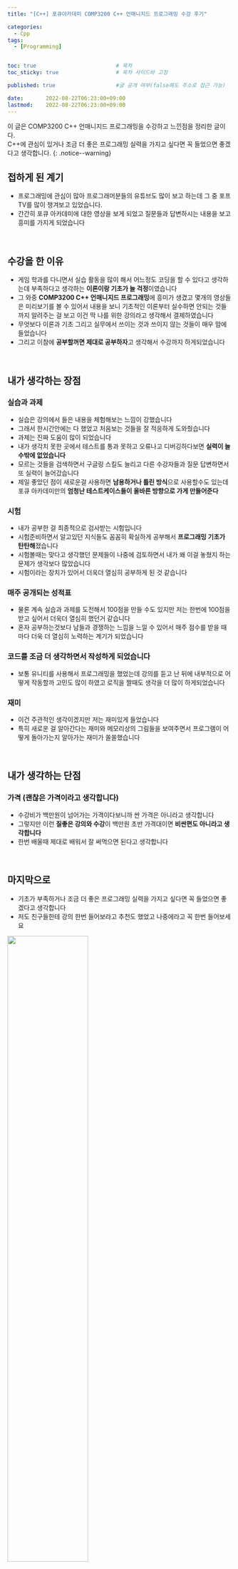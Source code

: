 ```yaml
---
title: "[C++] 포큐아카데미 COMP3200 C++ 언매니지드 프로그래밍 수강 후기"

categories:
  - Cpp
tags:
  - [Programming]


toc: true                         # 목차
toc_sticky: true                  # 목차 사이드바 고정

published: true                   #글 공개 여부(false해도 주소로 접근 가능)

date:       2022-08-22T06:23:00+09:00
lastmod:    2022-08-22T06:23:00+09:00
---
```


<!-- description : 25자에서 160자 사이 -->
이 글은 COMP3200 C++ 언매니지드 프로그래밍을 수강하고 느낀점을 정리한 글이다.<br>
C++에 관심이 있거나 조금 더 좋은 프로그래밍 실력을 가지고 싶다면 꼭 들었으면 좋겠다고 생각합니다.
{: .notice--warning}

## 접하게 된 계기
- 프로그래밍에 관심이 많아 프로그래머분들의 유튜브도 많이 보고 하는데 그 중 포프TV를 많이 챙겨보고 있었습니다.
- 간간히 포큐 아카데미에 대한 영상을 보게 되었고 질문들과 답변하시는 내용을 보고 흥미를 가지게 되었습니다

<br>

## 수강을 한 이유
- 게임 학과를 다니면서 실습 활동을 많이 해서 어느정도 코딩을 할 수 있다고 생각하는데 부족하다고 생각하는 **이론이랑 기초가 늘 걱정**이였습니다
- 그 와중 **COMP3200 C++ 언매니지드 프로그래밍**에 흥미가 생겼고 몇개의 영상들은 미리보기를 볼 수 있어서 내용을 보니 기초적인 이론부터 실수하면 안되는 것들까지 알려주는 걸 보고 이건 딱 나를 위한 강의라고 생각해서 결제하였습니다
- 무엇보다 이론과 기초 그리고 실무에서 쓰이는 것과 쓰이지 않는 것들이 매우 맘에 들었습니다
- 그리고 이참에 **공부할꺼면 제대로 공부하자**고 생각해서 수강까지 하게되었습니다

<br>

## 내가 생각하는 장점

### 실습과 과제
- 실습은 강의에서 들은 내용을 체험해보는 느낌이 강했습니다
- 그래서 한시간안에는 다 했었고 처음보는 것들을 잘 적응하게 도와줬습니다
- 과제는 진짜 도움이 많이 되었습니다
- 내가 생각치 못한 곳에서 테스트를 통과 못하고 오류나고 디버깅하다보면 **실력이 늘수밖에 없었습니다**
- 모르는 것들을 검색하면서 구글링 스킬도 늘리고 다른 수강자들과 질문 답변하면서 또 실력이 늘어갔습니다
- 제일 좋았던 점이 새로운걸 사용하면 **남용하거나 틀린 방식**으로 사용할수도 있는데 포큐 아카데미만의 **엄청난 테스트케이스들이 올바른 방향으로 가게 만들어준다**

### 시험
- 내가 공부한 걸 최종적으로 검사받는 시험입니다
- 시험준비하면서 알고있던 지식들도 꼼꼼히 확실하게 공부해서 **프로그래밍 기초가 탄탄해**졌습니다
- 시험볼때는 맞다고 생각했던 문제들이 나중에 검토하면서 내가 왜 이걸 놓쳤지 하는 문제가 생각보다 많았습니다
- 시험이라는 장치가 있어서 더욱더 열심히 공부하게 된 것 같습니다

### 매주 공개되는 성적표
- 물론 계속 실습과 과제를 도전해서 100점을 만들 수도 있지만 저는 한번에 100점을 받고 싶어서 더욱더 열심히 했던거 같습니다
- 혼자 공부하는것보다 남들과 경쟁하는 느낌을 느낄 수 있어서 매주 점수를 받을 때마다 더욱 더 열심히 노력하는 계기가 되었습니다

### 코드를 조금 더 생각하면서 작성하게 되었습니다
- 보통 유니티를 사용해서 프로그래밍을 했었는데 강의를 듣고 난 뒤에 내부적으로 어떻게 작동할까 고민도 많이 하였고 로직을 짤때도 생각을 더 많이 하게되었습니다

### 재미
- 이건 주관적인 생각이겠지만 저는 재미있게 들었습니다
- 특히 새로운 걸 알아간다는 재미와 메모리상의 그림들을 보여주면서 프로그램이 어떻게 돌아가는지 알아가는 재미가 쏠쏠했습니다

<br>

## 내가 생각하는 단점

### 가격 (괜찮은 가격이라고 생각합니다)
- 수강비가 백만원이 넘어가는 가격이다보니까 싼 가격은 아니라고 생각합니다
- 그렇지만 이런 **질좋은 강의와 수강**이 백만원 초반 가격대이면 **비싼편도 아니라고 생각합니다**
- 한번 배울때 제대로 배워서 잘 써먹으면 된다고 생각합니다

<br>

## 마지막으로
- 기초가 부족하거나 조금 더 좋은 프로그래밍 실력을 가지고 싶다면 꼭 들었으면 좋겠다고 생각합니다
- 저도 친구들한테 강의 한번 들어보라고 추천도 했었고 나중에라고 꼭 한번 들어보세요

<img src="https://raw.githubusercontent.com/reoul/reoul.github.io/main/assets/images/postImage/cpp-57-1.PNG" width="60%">

<br>

***
<br>

    💻 열심히 공부해서 작성 중이니 오류나 틀린 부분이 있을 경우 
      언제든지 댓글 혹은 메일로 알려주시면 감사하겠습니다! 😸


[맨 위로 이동하기](#){: .btn .btn--primary }{: .align-right}